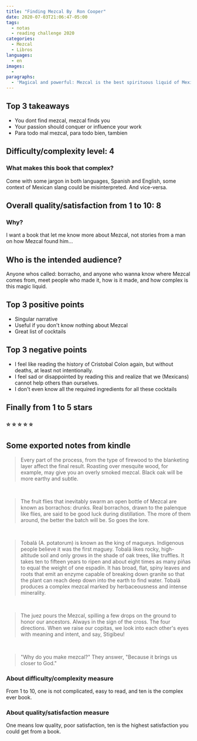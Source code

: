 ```yaml
---
title: "Finding Mezcal By  Ron Cooper"
date: 2020-07-03T21:06:47-05:00
tags:
  - notas
  - reading challenge 2020
categories:
  - Mezcal
  - Libros
languages:
  - en
images:
  -
paragraphs:
  - 'Magical and powerful: Mezcal is the best spirituous liquid of Mexico, and this is a story on how Ron Cooper deal to make Mezcal, a gringo living in the hearth of making Mezcal.'
---
```



## Top 3 takeaways

- You dont find mezcal, mezcal finds you
- Your passion should conquer or influence your work
- Para todo mal mezcal, para todo bien, tambien

## Difficulty/complexity level: 4

### What makes this book that complex?

Come with some jargon in both languages, Spanish and English, some context of Mexican slang could be misinterpreted. And vice-versa.

## Overall quality/satisfaction from 1 to 10: 8️

### Why?

I want a book that let me know more about Mezcal, not stories from a man on how Mezcal found him...

## Who is the intended audience?

Anyone whos called: borracho, and anyone who wanna know where Mezcal comes from, meet people who made it, how is it made, and how complex is this magic liquid.

## Top 3 positive points

- Singular narrative
- Useful if you don't know nothing about Mezcal
- Great list of cocktails

## Top 3 negative points

- I feel like reading the history of Cristobal Colon again, but without deaths, at least not intentionally.
- I feel sad or disappointed by reading this and realize that we (Mexicans) cannot help others than ourselves.
- I don't even know all the required ingredients for all these cocktails

## Finally from 1 to 5 stars

### ⭐️ ⭐️ ⭐️ ⭐️ ⭐️

## Some exported notes from kindle

> Every part of the process, from the type of firewood to the blanketing layer affect the final result. Roasting over mesquite wood, for example, may give you an overly smoked mezcal. Black oak will be more earthy and subtle.

<br>

> The fruit flies that inevitably swarm an open bottle of Mezcal are known as borrachos: drunks. Real borrachos, drawn to the palenque like flies, are said to be good luck during distillation. The more of them around, the better the batch will be. So goes the lore.

<br>

> Tobalá (A. potatorum) is known as the king of magueys. Indigenous people believe it was the first maguey. Tobalá likes rocky, high-altitude soil and only grows in the shade of oak trees, like truffles. It takes ten to fifteen years to ripen and about eight times as many piñas to equal the weight of one espadín. It has broad, flat, spiny leaves and roots that emit an enzyme capable of breaking down granite so that the plant can reach deep down into the earth to find water. Tobalá produces a complex mezcal marked by herbaceousness and intense minerality.

<br>

> The juez pours the Mezcal, spilling a few drops on the ground to honor our ancestors. Always in the sign of the cross. The four directions. When we raise our copitas, we look into each other's eyes with meaning and intent, and say, Stigibeu!

<br>

> "Why do you make mezcal?" They answer, "Because it brings us closer to God."

### About difficulty/complexity measure

From 1 to 10, one is not complicated, easy to read, and ten is the complex ever book.

### About quality/satisfaction measure

One means low quality, poor satisfaction, ten is the highest satisfaction you could get from a book.
